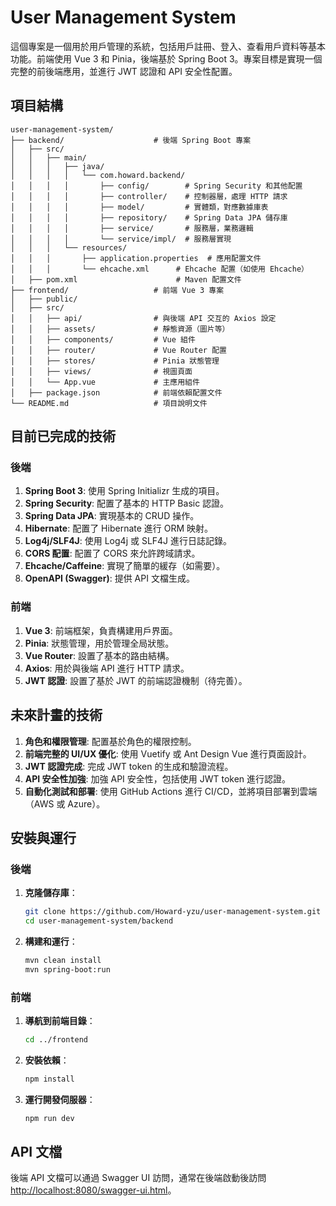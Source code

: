 # User Management System

這個專案是一個用於用戶管理的系統，包括用戶註冊、登入、查看用戶資料等基本功能。前端使用 Vue 3 和 Pinia，後端基於 Spring Boot 3。專案目標是實現一個完整的前後端應用，並進行 JWT 認證和 API 安全性配置。

## 項目結構

```plaintext
user-management-system/
├── backend/                    # 後端 Spring Boot 專案
│   ├── src/
│   │   ├── main/
│   │   │   ├── java/
│   │   │   │   └── com.howard.backend/
│   │   │   │       ├── config/        # Spring Security 和其他配置
│   │   │   │       ├── controller/    # 控制器層，處理 HTTP 請求
│   │   │   │       ├── model/         # 實體類，對應數據庫表
│   │   │   │       ├── repository/    # Spring Data JPA 儲存庫
│   │   │   │       ├── service/       # 服務層，業務邏輯
│   │   │   │       └── service/impl/  # 服務層實現
│   │   │   └── resources/
│   │   │       ├── application.properties  # 應用配置文件
│   │   │       └── ehcache.xml      # Ehcache 配置（如使用 Ehcache）
│   ├── pom.xml                      # Maven 配置文件
├── frontend/                   # 前端 Vue 3 專案
│   ├── public/
│   ├── src/
│   │   ├── api/                # 與後端 API 交互的 Axios 設定
│   │   ├── assets/             # 靜態資源（圖片等）
│   │   ├── components/         # Vue 組件
│   │   ├── router/             # Vue Router 配置
│   │   ├── stores/             # Pinia 狀態管理
│   │   ├── views/              # 視圖頁面
│   │   └── App.vue             # 主應用組件
│   ├── package.json            # 前端依賴配置文件
└── README.md                   # 項目說明文件
```

## 目前已完成的技術

### 後端

1. **Spring Boot 3**: 使用 Spring Initializr 生成的項目。
2. **Spring Security**: 配置了基本的 HTTP Basic 認證。
3. **Spring Data JPA**: 實現基本的 CRUD 操作。
4. **Hibernate**: 配置了 Hibernate 進行 ORM 映射。
5. **Log4j/SLF4J**: 使用 Log4j 或 SLF4J 進行日誌記錄。
6. **CORS 配置**: 配置了 CORS 來允許跨域請求。
7. **Ehcache/Caffeine**: 實現了簡單的緩存（如需要）。
8. **OpenAPI (Swagger)**: 提供 API 文檔生成。

### 前端

1. **Vue 3**: 前端框架，負責構建用戶界面。
2. **Pinia**: 狀態管理，用於管理全局狀態。
3. **Vue Router**: 設置了基本的路由結構。
4. **Axios**: 用於與後端 API 進行 HTTP 請求。
5. **JWT 認證**: 設置了基於 JWT 的前端認證機制（待完善）。

## 未來計畫的技術

1. **角色和權限管理**: 配置基於角色的權限控制。
2. **前端完整的 UI/UX 優化**: 使用 Vuetify 或 Ant Design Vue 進行頁面設計。
3. **JWT 認證完成**: 完成 JWT token 的生成和驗證流程。
4. **API 安全性加強**: 加強 API 安全性，包括使用 JWT token 進行認證。
5. **自動化測試和部署**: 使用 GitHub Actions 進行 CI/CD，並將項目部署到雲端（AWS 或 Azure）。

## 安裝與運行

### 後端

1. **克隆儲存庫**：
    ```bash
    git clone https://github.com/Howard-yzu/user-management-system.git
    cd user-management-system/backend
    ```

2. **構建和運行**：
    ```bash
    mvn clean install
    mvn spring-boot:run
    ```

### 前端

1. **導航到前端目錄**：
    ```bash
    cd ../frontend
    ```

2. **安裝依賴**：
    ```bash
    npm install
    ```

3. **運行開發伺服器**：
    ```bash
    npm run dev
    ```

## API 文檔

後端 API 文檔可以通過 Swagger UI 訪問，通常在後端啟動後訪問 [http://localhost:8080/swagger-ui.html](http://localhost:8080/swagger-ui.html)。

